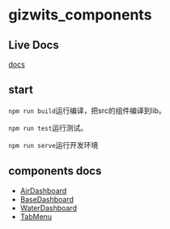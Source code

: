 # gizwits_components

## Live Docs
[docs](https://kylewang4929.github.io/gizwits_web_components_doc)

## start
`npm run build`运行编译，把src的组件编译到lib。

`npm run test`运行测试。

`npm run serve`运行开发环境

## components docs
* [AirDashboard](./lib/Dashboard/AirDashboard/README.md)
* [BaseDashboard](./lib/Dashboard/BaseDashboard/README.md)
* [WaterDashboard](./lib/Dashboard/WaterDashboard/README.md)
* [TabMenu](./lib/TabMenu/README.md)
